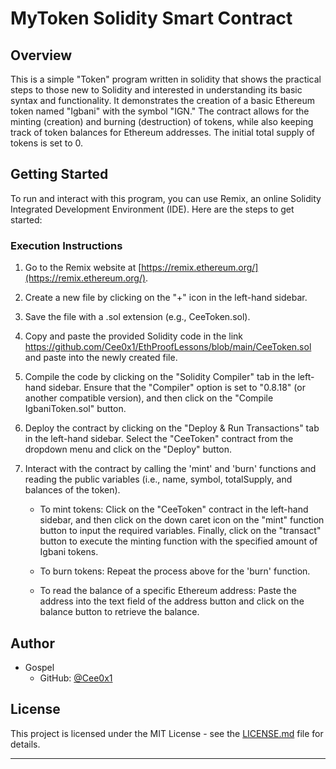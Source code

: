 # MyToken Solidity Smart Contract

## Overview

This is a simple "Token" program written in solidity that shows the practical steps to those new to Solidity and interested in understanding its basic syntax and functionality. It demonstrates the creation of a basic Ethereum token named "Igbani" with the symbol "IGN." The contract allows for the minting (creation) and burning (destruction) of tokens, while also keeping track of token balances for Ethereum addresses. The initial total supply of tokens is set to 0.

## Getting Started

To run and interact with this program, you can use Remix, an online Solidity Integrated Development Environment (IDE). Here are the steps to get started:

### Execution Instructions

1. Go to the Remix website at [https://remix.ethereum.org/](https://remix.ethereum.org/).

2. Create a new file by clicking on the "+" icon in the left-hand sidebar.

3. Save the file with a .sol extension (e.g., CeeToken.sol).

4. Copy and paste the provided Solidity code in the link https://github.com/Cee0x1/EthProofLessons/blob/main/CeeToken.sol and paste into the newly created file.

5. Compile the code by clicking on the "Solidity Compiler" tab in the left-hand sidebar. Ensure that the "Compiler" option is set to "0.8.18" (or another compatible version), and then click on the "Compile IgbaniToken.sol" button.

6. Deploy the contract by clicking on the "Deploy & Run Transactions" tab in the left-hand sidebar. Select the "CeeToken" contract from the dropdown menu and click on the "Deploy" button.

7. Interact with the contract by calling the 'mint' and 'burn' functions and reading the public variables (i.e., name, symbol, totalSupply, and balances of the token).

   - To mint tokens: Click on the "CeeToken" contract in the left-hand sidebar, and then click on the down caret icon on the "mint" function button to input the required variables. Finally, click on the "transact" button to execute the minting function with the specified amount of Igbani tokens.

   - To burn tokens: Repeat the process above for the 'burn' function.

   - To read the balance of a specific Ethereum address: Paste the address into the text field of the address button and click on the balance button to retrieve the balance.

## Author

- Gospel
  - GitHub: [@Cee0x1](https://github.com/Cee0x1)

## License

This project is licensed under the MIT License - see the [LICENSE.md](LICENSE.md) file for details.

---
